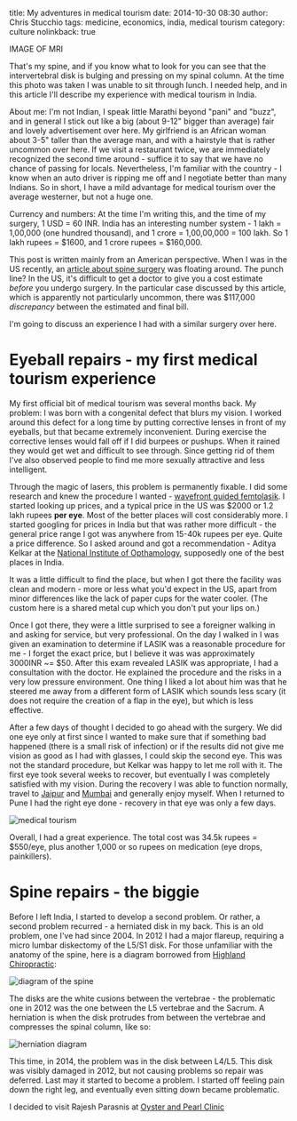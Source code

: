 title: My adventures in medical tourism
date: 2014-10-30 08:30
author: Chris Stucchio
tags: medicine, economics, india, medical tourism
category: culture
nolinkback: true


IMAGE OF MRI

That's my spine, and if you know what to look for you can see that the intervertebral disk is bulging and pressing on my spinal column. At the time this photo was taken I was unable to sit through lunch. I needed help, and in this article I'll describe my experience with medical tourism in India.

About me: I'm not Indian, I speak little Marathi beyond "pani" and "buzz", and in general I stick out like a big (about 9-12" bigger than average) fair and lovely advertisement over here. My girlfriend is an African woman about 3-5" taller than the average man, and with a hairstyle that is rather uncommon over here. If we visit a restaurant twice, we are immediately recognized the second time around - suffice it to say that we have no chance of passing for locals. Nevertheless, I'm familiar with the country - I know when an auto driver is ripping me off and I negotiate better than many Indians. So in short, I have a mild advantage for medical tourism over the average westerner, but not a huge one.

Currency and numbers: At the time I'm writing this, and the time of my surgery, 1 USD = 60 INR. India has an interesting number system - 1 lakh = 1,00,000 (one hundred thousand), and 1 crore = 1,00,00,000 = 100 lakh. So 1 lakh rupees = $1600, and 1 crore rupees = $160,000.

This post is written mainly from an American perspective. When I was in the US recently, an [article about spine surgery](http://www.nytimes.com/2014/09/21/us/drive-by-doctoring-surprise-medical-bills.html) was floating around. The punch line? In the US, it's difficult to get a doctor to give you a cost estimate *before* you undergo surgery. In the particular case discussed by this article, which is apparently not particularly uncommon, there was $117,000 *discrepancy* between the estimated and final bill.

I'm going to discuss an experience I had with a similar surgery over here.

# Eyeball repairs - my first medical tourism experience

My first official bit of medical tourism was several months back. My problem: I was born with a congenital defect that blurs my vision. I worked around this defect for a long time by putting corrective lenses in front of my eyeballs, but that became extremely inconvenient. During exercise the corrective lenses would fall off if I did burpees or pushups. When it rained they would get wet and difficult to see through. Since getting rid of them I've also observed people to find me more sexually attractive and less intelligent.

Through the magic of lasers, this problem is permanently fixable. I did some research and knew the procedure I wanted - [wavefront guided femtolasik](http://en.wikipedia.org/wiki/IntraLASIK). I started looking up prices, and a typical price in the US was $2000 or 1.2 lakh rupees **per eye**. Most of the better places will cost considerably more. I started googling for prices in India but that was rather more difficult - the general price range I got was anywhere from 15-40k rupees per eye. Quite a price difference. So I asked around and got a recommendation - Aditya Kelkar at the [National Institute of Opthamology](http://www.nioeyes.com/), supposedly one of the best places in India.

It was a little difficult to find the place, but when I got there the facility was clean and modern - more or less what you'd expect in the US, apart from minor differences like the lack of paper cups for the water cooler. (The custom here is a shared metal cup which you don't put your lips on.)

Once I got there, they were a little surprised to see a foreigner walking in and asking for service, but very professional. On the day I walked in I was given an examination to determine if LASIK was a reasonable procedure for me - I forget the exact price, but I believe it was was approximately 3000INR ~= $50. After this exam revealed LASIK was appropriate, I had a consultation with the doctor. He explained the procedure and the risks in a very low pressure environment. One thing I liked a lot about him was that he steered me away from a different form of LASIK which sounds less scary (it does not require the creation of a flap in the eye), but which is less effective.

After a few days of thought I decided to go ahead with the surgery. We did one eye only at first since I wanted to make sure that if something bad happened (there is a small risk of infection) or if the results did not give me vision as good as I had with glasses, I could skip the second eye. This was not the standard procedure, but Kelkar was happy to let me roll with it. The first eye took several weeks to recover, but eventually I was completely satisfied with my vision. During the recovery I was able to function normally, travel to [Jaipur](http://en.wikipedia.org/wiki/Jaipur) and [Mumbai](http://en.wikipedia.org/wiki/Mumbai) and generally enjoy myself. When I returned to Pune I had the right eye done - recovery in that eye was only a few days.

![medical tourism](|filename|/blog_media/2014/medical_tourism/eyeball_surgery.jpg)

Overall, I had a great experience. The total cost was 34.5k rupees = $550/eye, plus another 1,000 or so rupees on medication (eye drops, painkillers).

# Spine repairs - the biggie

Before I left India, I started to develop a second problem. Or rather, a second problem recurred - a herniated disk in my back. This is an old problem, one I've had since 2004. In 2012 I had a major flareup, requiring a micro lumbar diskectomy of the L5/S1 disk. For those unfamiliar with the anatomy of the spine, here is a diagram borrowed from [Highland Chiropractic](http://www.highlandchiro.com/spinal_chart.html):

![diagram of the spine](http://www.highlandchiro.com/images/spinal_chart.jpg)

The disks are the white cusions between the vertebrae - the problematic one in 2012 was the one between the L5 vertebrae and the Sacrum. A herniation is when the disk protrudes from between the vertebrae and compresses the spinal column, like so:

![herniation diagram](http://upload.wikimedia.org/wikipedia/en/9/98/Lumbar_Disc_Lesions%2C_Classification_by_Harry_Gouvas.jpg)

This time, in 2014, the problem was in the disk between L4/L5. This disk was visibly damaged in 2012, but not causing problems so repair was deferred. Last may it started to become a problem. I started off feeling pain down the right leg, and eventually even sitting down became problematic.

I decided to visit Rajesh Parasnis at [Oyster and Pearl Clinic](http://www.onphospital.com/)

